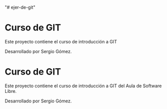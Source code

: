 "# ejer-de-git" 
# Curso de GIT

Este proyecto contiene el curso de introducción a GIT

Desarrollado por Sergio Gómez.

# Curso de GIT

Este proyecto contiene el curso de introducción a GIT del Aula de Software Libre.

Desarrollado por Sergio Gómez.
